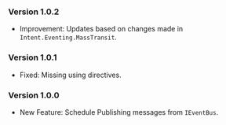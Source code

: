 ### Version 1.0.2

- Improvement: Updates based on changes made in `Intent.Eventing.MassTransit`.

### Version 1.0.1

- Fixed: Missing using directives.

### Version 1.0.0

- New Feature: Schedule Publishing messages from `IEventBus`.